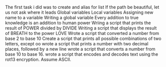 The first task i did was to create and alias for list
If the path be beautiful, let us not ask where it leads
Global variables
 Local variables
Assigning new name to a variable
Writing a global variable 
Every addition to true knowledge is an addition to human power
Wriing a script that prints the result of POWER divided by DIVIDE
Writing a script that displays the result of BREATH to the power LOVE
Wrote a script that converted a number from base 2 to base 10
Create a script that prints all possible combinations of two letters, except oo
wrote a script that prints a number with two decimal places, followed by a new line
wrote a script that converts a number from base 10 to base 16.
wrote a script that encodes and decodes text using the rot13 encryption. Assume ASCII.

